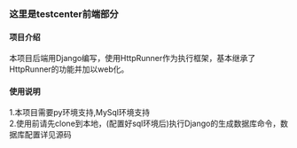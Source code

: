 ### 这里是testcenter前端部分
#### 项目介绍
本项目后端用Django编写，使用HttpRunner作为执行框架，基本继承了HttpRunner的功能并加以web化。 

#### 使用说明
1.本项目需要py环境支持,MySql环境支持  
2.使用前请先clone到本地，(配置好sql环境后)执行Django的生成数据库命令，数据库配置详见源码

